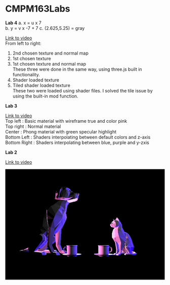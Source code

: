 # CMPM163Labs

<b>Lab 4</b>
a. x = u x 7  
b. y = v x -7 + 7
c. (2.625,5.25) = gray

[Link to video](https://drive.google.com/file/d/1bo_ADo5jxJRgCFgc9_9M-fvdPf7ahkXf/view?usp=sharing)  
From left to right:
1. 2nd chosen texture and normal map  
2. 1st chosen texture  
3. 1st chosen texture and normal map  
These three were done in the same way, using three.js built in functionality.  
4. Shader loaded texture  
5. Tiled shader loaded texture  
These two were loaded using shader files. I solved the tile issue by using the built-in mod function.  

<b>Lab 3</b>

[Link to video](https://drive.google.com/file/d/1mI6X_eOP5UXOTJIeI3NRfMBDfFhOcWyP/view?usp=sharing)  
Top left     : Basic material with wireframe true and color pink  
Top right    : Normal material  
Center       : Phong material with green specular highlight  
Bottom Left  : Shaders interpolating between default colors and z-axis  
Bottom Right : Shaders interpolating between blue, purple and y-zxis  

<b>Lab 2</b>

[Link to video](https://drive.google.com/file/d/1NeADZKp8pNPdYFGvxcBc9fCCv-Py1t9W/view?usp=sharing)

![](scene.png)
